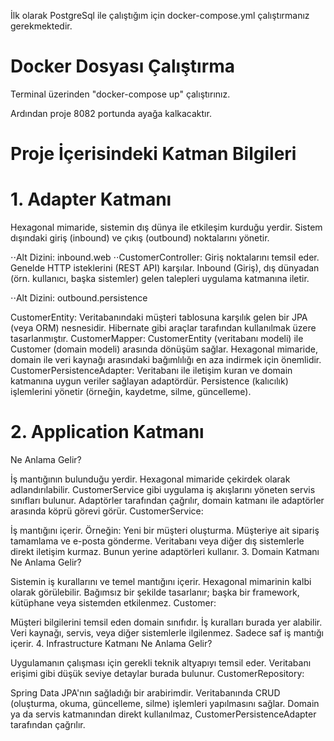İlk olarak PostgreSql ile çalıştığım için docker-compose.yml çalıştırmanız gerekmektedir.

# Docker Dosyası Çalıştırma

Terminal üzerinden "docker-compose up" çalıştırınız.

Ardından proje 8082 portunda ayağa kalkacaktır.

# Proje İçerisindeki Katman Bilgileri

# 1. Adapter Katmanı
Hexagonal mimaride, sistemin dış dünya ile etkileşim kurduğu yerdir.
Sistem dışındaki giriş (inbound) ve çıkış (outbound) noktalarını yönetir.

⋅⋅Alt Dizini: inbound.web
⋅⋅CustomerController: Giriş noktalarını temsil eder. Genelde HTTP isteklerini (REST API) karşılar.
Inbound (Giriş), dış dünyadan (örn. kullanıcı, başka sistemler) gelen talepleri uygulama katmanına iletir.

⋅⋅Alt Dizini: outbound.persistence

CustomerEntity:
Veritabanındaki müşteri tablosuna karşılık gelen bir JPA (veya ORM) nesnesidir.
Hibernate gibi araçlar tarafından kullanılmak üzere tasarlanmıştır.
CustomerMapper:
CustomerEntity (veritabanı modeli) ile Customer (domain modeli) arasında dönüşüm sağlar.
Hexagonal mimaride, domain ile veri kaynağı arasındaki bağımlılığı en aza indirmek için önemlidir.
CustomerPersistenceAdapter:
Veritabanı ile iletişim kuran ve domain katmanına uygun veriler sağlayan adaptördür.
Persistence (kalıcılık) işlemlerini yönetir (örneğin, kaydetme, silme, güncelleme).

# 2. Application Katmanı
Ne Anlama Gelir?

İş mantığının bulunduğu yerdir. Hexagonal mimaride çekirdek olarak adlandırılabilir.
CustomerService gibi uygulama iş akışlarını yöneten servis sınıfları bulunur.
Adaptörler tarafından çağrılır, domain katmanı ile adaptörler arasında köprü görevi görür.
CustomerService:

İş mantığını içerir. Örneğin:
Yeni bir müşteri oluşturma.
Müşteriye ait sipariş tamamlama ve e-posta gönderme.
Veritabanı veya diğer dış sistemlerle direkt iletişim kurmaz. Bunun yerine adaptörleri kullanır.
3. Domain Katmanı
Ne Anlama Gelir?

Sistemin iş kurallarını ve temel mantığını içerir. Hexagonal mimarinin kalbi olarak görülebilir.
Bağımsız bir şekilde tasarlanır; başka bir framework, kütüphane veya sistemden etkilenmez.
Customer:

Müşteri bilgilerini temsil eden domain sınıfıdır. İş kuralları burada yer alabilir.
Veri kaynağı, servis, veya diğer sistemlerle ilgilenmez. Sadece saf iş mantığı içerir.
4. Infrastructure Katmanı
Ne Anlama Gelir?

Uygulamanın çalışması için gerekli teknik altyapıyı temsil eder.
Veritabanı erişimi gibi düşük seviye detaylar burada bulunur.
CustomerRepository:

Spring Data JPA'nın sağladığı bir arabirimdir.
Veritabanında CRUD (oluşturma, okuma, güncelleme, silme) işlemleri yapılmasını sağlar.
Domain ya da servis katmanından direkt kullanılmaz, CustomerPersistenceAdapter tarafından çağrılır.
